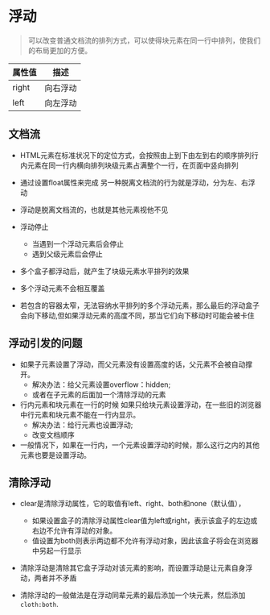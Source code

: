 # [](#浮动)浮动

> 可以改变普通文档流的排列方式，可以使得块元素在同一行中排列，使我们的布局更加的方便。

| 属性值 | 描述 |
| --- | --- |
| right | 向右浮动 |
| left | 向左浮动 |

## [](#文档流)文档流

*   HTML元素在标准状况下的定位方式，会按照由上到下由左到右的顺序排列行内元素在同一行内横向排列块级元素占满整个一行，在页面中竖向排列

*   通过设置float属性来完成 另一种脱离文档流的行为就是浮动，分为左、右浮动

*   浮动是脱离文档流的，也就是其他元素视他不见
*   浮动停止
    *   当遇到一个浮动元素后会停止
    *   遇到父级元素后会停止
*   多个盒子都浮动后，就产生了块级元素水平排列的效果
*   多个浮动元素不会相互覆盖
*   若包含的容器太窄，无法容纳水平排列的多个浮动元素，那么最后的浮动盒子会向下移动,但如果浮动元素的高度不同，那当它们向下移动时可能会被卡住

## [](#浮动引发的问题)浮动引发的问题

*   如果子元素设置了浮动，而父元素没有设置高度的话，父元素不会被自动撑开。
    *   解决办法：给父元素设置overflow：hidden;
    *   或者在子元素的后面加一个清除浮动的元素
*   行内元素和块元素在一行的时候 如果只给块元素设置浮动，在一些旧的浏览器中行元素和块元素不能在一行内显示。
    *   解决办法：给行元素也设置浮动;
    *   改变文档顺序
*   一般情况下，如果在一行内，一个元素设置浮动的时候，那么这行之内的其他元素也要是设置浮动。

## [](#清除浮动)清除浮动

*   clear是清除浮动属性，它的取值有left、right、both和none（默认值），

    *   如果设置盒子的清除浮动属性clear值为left或right，表示该盒子的左边或右边不允许有浮动的对象。
    *   值设置为both则表示两边都不允许有浮动对象，因此该盒子将会在浏览器中另起一行显示
*   清除浮动是清除其它盒子浮动对该元素的影响，而设置浮动是让元素自身浮动，两者并不矛盾

*   清除浮动的一般做法是在浮动同辈元素的最后添加一个块元素，然后添加`cloth:both`.
